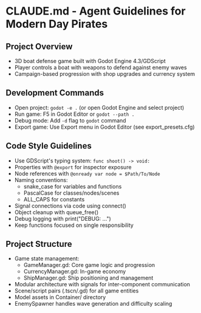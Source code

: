 # CLAUDE.md - Agent Guidelines for Modern Day Pirates

## Project Overview
- 3D boat defense game built with Godot Engine 4.3/GDScript
- Player controls a boat with weapons to defend against enemy waves
- Campaign-based progression with shop upgrades and currency system

## Development Commands
- Open project: `godot -e .` (or open Godot Engine and select project)
- Run game: F5 in Godot Editor or `godot --path .`
- Debug mode: Add `-d` flag to `godot` command
- Export game: Use Export menu in Godot Editor (see export_presets.cfg)

## Code Style Guidelines
- Use GDScript's typing system: `func shoot() -> void:`
- Properties with `@export` for inspector exposure
- Node references with `@onready var node = $Path/To/Node`
- Naming conventions:
  - snake_case for variables and functions
  - PascalCase for classes/nodes/scenes
  - ALL_CAPS for constants
- Signal connections via code using connect()
- Object cleanup with queue_free()
- Debug logging with print("DEBUG: ...")
- Keep functions focused on single responsibility

## Project Structure
- Game state management:
  - GameManager.gd: Core game logic and progression
  - CurrencyManager.gd: In-game economy
  - ShipManager.gd: Ship positioning and management
- Modular architecture with signals for inter-component communication
- Scene/script pairs (.tscn/.gd) for all game entities
- Model assets in Container/ directory
- EnemySpawner handles wave generation and difficulty scaling
